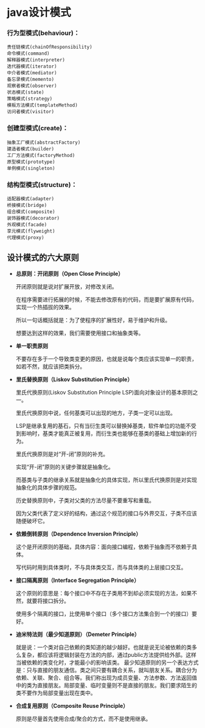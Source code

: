 # java设计模式

### 行为型模式(behaviour)：
    责任链模式(chainOfResponsibility)
    命令模式(command)
    解释器模式(interpreter)
    迭代器模式(iterator)
    中介者模式(mediator)
    备忘录模式(memento)
    观察者模式(observer)
    状态模式(state)
    策略模式(strategy)
    模板方法模式(templateMethod)
    访问者模式(visitor)

### 创建型模式(create)：
    抽象工厂模式(abstractFactory)
    建造者模式(builder)
    工厂方法模式(factoryMethod)
    原型模式(prototype)
    单例模式(singleton)

### 结构型模式(structure)：
    适配器模式(adapter)
    桥接模式(bridge)
    组合模式(composite)
    装饰器模式(decorator)
    外观模式(facade)
    享元模式(flyweight)
    代理模式(proxy)
    
## 设计模式的六大原则

* **总原则：开闭原则（Open Close Principle）**

    开闭原则就是说对扩展开放，对修改关闭。
    
    在程序需要进行拓展的时候，不能去修改原有的代码，而是要扩展原有代码，实现一个热插拔的效果。
    
    所以一句话概括就是：为了使程序的扩展性好，易于维护和升级。
    
    想要达到这样的效果，我们需要使用接口和抽象类等。

* **单一职责原则**

    不要存在多于一个导致类变更的原因，也就是说每个类应该实现单一的职责，如若不然，就应该把类拆分。

* **里氏替换原则（Liskov Substitution Principle）**

    里氏代换原则(Liskov Substitution Principle LSP)面向对象设计的基本原则之一。 
    
    里氏代换原则中说，任何基类可以出现的地方，子类一定可以出现。 
    
    LSP是继承复用的基石，只有当衍生类可以替换掉基类，软件单位的功能不受到影响时，基类才能真正被复用，而衍生类也能够在基类的基础上增加新的行为。
    
    里氏代换原则是对“开-闭”原则的补充。
    
    实现“开-闭”原则的关键步骤就是抽象化。
    
    而基类与子类的继承关系就是抽象化的具体实现，所以里氏代换原则是对实现抽象化的具体步骤的规范。
    
    历史替换原则中，子类对父类的方法尽量不要重写和重载。
    
    因为父类代表了定义好的结构，通过这个规范的接口与外界交互，子类不应该随便破坏它。

* **依赖倒转原则（Dependence Inversion Principle）**

    这个是开闭原则的基础，具体内容：面向接口编程，依赖于抽象而不依赖于具体。
    
    写代码时用到具体类时，不与具体类交互，而与具体类的上层接口交互。

* **接口隔离原则（Interface Segregation Principle）**

    这个原则的意思是：每个接口中不存在子类用不到却必须实现的方法，如果不然，就要将接口拆分。
    
    使用多个隔离的接口，比使用单个接口（多个接口方法集合到一个的接口）要好。

* **迪米特法则（最少知道原则）（Demeter Principle）**

    就是说：一个类对自己依赖的类知道的越少越好。也就是说无论被依赖的类多么复杂，都应该将逻辑封装在方法的内部，通过public方法提供给外部。这样当被依赖的类变化时，才能最小的影响该类。 最少知道原则的另一个表达方式是：只与直接的朋友通信。类之间只要有耦合关系，就叫朋友关系。耦合分为依赖、关联、聚合、组合等。我们称出现为成员变量、方法参数、方法返回值中的类为直接朋友。局部变量、临时变量则不是直接的朋友。我们要求陌生的类不要作为局部变量出现在类中。

* **合成复用原则（Composite Reuse Principle）**

    原则是尽量首先使用合成/聚合的方式，而不是使用继承。